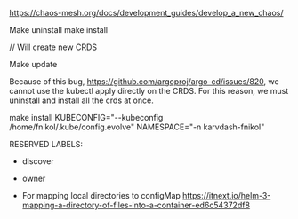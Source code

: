 https://chaos-mesh.org/docs/development_guides/develop_a_new_chaos/

Make uninstall make install

// Will create new CRDS

Make update

Because of this bug, https://github.com/argoproj/argo-cd/issues/820, we cannot use the kubectl apply directly on the
CRDS. For this reason, we must uninstall and install all the crds at once.


make install KUBECONFIG="--kubeconfig /home/fnikol/.kube/config.evolve" NAMESPACE="-n karvdash-fnikol"



RESERVED LABELS:
* discover
* owner



* For mapping local directories to configMap
  https://itnext.io/helm-3-mapping-a-directory-of-files-into-a-container-ed6c54372df8